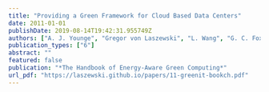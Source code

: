 ```yaml
---
title: "Providing a Green Framework for Cloud Based Data Centers"
date: 2011-01-01
publishDate: 2019-08-14T19:42:31.955749Z
authors: ["A. J. Younge", "Gregor von Laszewski", "L. Wang", "G. C. Fox"]
publication_types: ["6"]
abstract: ""
featured: false
publication: "*The Handbook of Energy-Aware Green Computing*"
url_pdf: "https://laszewski.github.io/papers/11-greenit-bookch.pdf"
---
```


